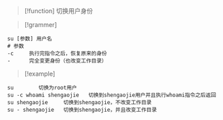 
> [!function] 
> 切换用户身份


> [!grammer] 
```shell
su [参数] 用户名
# 参数
-c     执行完指令之后，恢复原来的身份
-      完全变更身份（也改变工作目录）
```



> [!example] 
```shell
su        切换为root用户
su -c whoami shengaojie   切换到shengaojie用户并且执行whoami指令之后返回
su shengaojie     切换到shengaojie，不改变工作目录
su - shengaojie   切换到shengaojie，并且改变工作目录   
```



